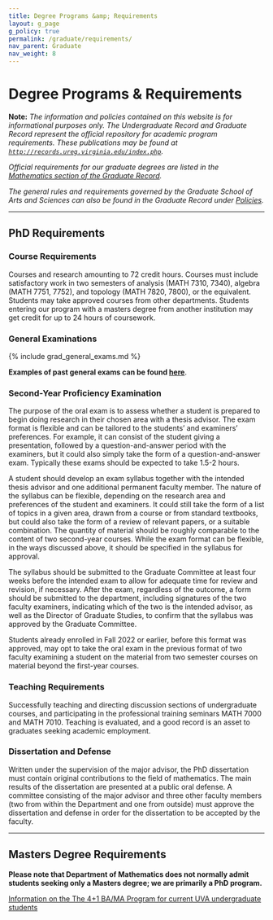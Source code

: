 ```yaml
---
title: Degree Programs &amp; Requirements
layout: g_page
g_policy: true
permalink: /graduate/requirements/
nav_parent: Graduate
nav_weight: 8
---
```


<h1 class="mb-3">Degree Programs &amp; Requirements</h1>

**Note:** *The information and policies contained on this website is for informational purposes only. The Undergraduate Record and Graduate Record represent the official repository for academic program requirements. These publications may be found at [`http://records.ureg.virginia.edu/index.php`](http://records.ureg.virginia.edu/index.php).*

*Official requirements for our graduate degrees are listed in the [Mathematics section of the Graduate Record](https://records.ureg.virginia.edu/preview_program.php?catoid=62&poid=9057).*

*The general rules and requirements governed by the Graduate School of Arts and Sciences can also be found in the Graduate Record under [Policies](http://records.ureg.virginia.edu/content.php?catoid=38&navoid=2193).*

---

## PhD Requirements

### Course Requirements

Courses and research amounting to 72 credit hours. Courses must include satisfactory work in two semesters of analysis (MATH 7310, 7340), algebra (MATH 7751, 7752), and topology (MATH 7820, 7800), or the equivalent. Students may take approved courses from other departments. Students entering our program with a masters degree from another institution may get credit for up to 24 hours of coursework.

### General Examinations

{% include grad_general_exams.md %}

<b>Examples of past general exams can be found [here]({{site.url}}/graduate/generals/)</b>.

### Second-Year Proficiency Examination

The purpose of the oral exam is to assess whether a student is prepared to begin doing research in their chosen area with a thesis advisor.  The exam format is flexible and can be tailored to the students’ and examiners’ preferences. For example, it can consist of the student giving a presentation, followed by a question-and-answer period with the examiners, but it could also simply take the form of a question-and-answer exam.  Typically these exams should be expected to take 1.5-2 hours.

A student should develop an exam syllabus together with the intended thesis advisor and one additional permanent faculty member.  The nature of the syllabus can be flexible, depending on the research area and preferences of the student and examiners.  It could still take the form of a list of topics in a given area, drawn from a course or from standard textbooks, but could also take the form of a review of relevant papers, or a suitable combination.  The quantity of material should be roughly comparable to the content of two second-year courses.  While the exam format can be flexible, in the ways discussed above, it should be specified in the syllabus for approval.

The syllabus should be submitted to the Graduate Committee at least four weeks before the intended exam to allow for adequate time for review and revision, if necessary.  After the exam, regardless of the outcome, a form should be submitted to the department, including signatures of the two faculty examiners, indicating which of the two is the intended advisor, as well as the Director of Graduate Studies, to confirm that the syllabus was approved by the Graduate Committee.

Students already enrolled in Fall 2022 or earlier, before this format was approved, may opt to take the oral exam in the previous format of two faculty examining a student on the material from two semester courses on material beyond the first-year courses.

### Teaching Requirements

Successfully teaching and directing discussion sections of undergraduate courses, and participating in the professional training seminars MATH 7000 and MATH 7010. Teaching is evaluated, and a good record is an asset to graduates seeking academic employment.

### Dissertation and Defense

Written under the supervision of the major advisor, the PhD dissertation must contain original contributions to the field of mathematics. The main results of the dissertation are presented at a public oral defense. A committee consisting of the major advisor and three other faculty members (two from within the Department and one from outside) must approve the dissertation and defense in order for the dissertation to be accepted by the faculty.

---

## Masters Degree Requirements

**Please note that Department of Mathematics does not normally admit students seeking only a Masters degree; we are primarily a PhD program.**

[Information on the The 4+1 BA/MA Program for current UVA undergraduate students]({{site.url}}/content/41-ba-ma-program/)

<!-- ### (Masters requirements are under review) -->

<!-- ### Requirements for a Master of Arts

Successful completion of 30 hours of approved courses at the 5000 level or above, which must include MATH 5310, 5330, 5651, 5652, or higher-level substitutes. Students may take approved courses from other departments. With permission, a Masters thesis can be substituted for up to six of the course hours.&nbsp;In addition, the student must pass a master&rsquo;s exam: either one of the General Exams as described in our PhD program requirements, or an ad hoc exam approved by the graduate committee.

### Requirements for a Master of Science

Successful completion of 30 hours of approved courses at the 5000 level or above, which must include MATH 7310, 7340, 7751, 7752, 7800, and 7820, or higher-level substitutes. Students may take approved courses from other departments. In addition, the student must pass one of the General Exams as described in our PhD program requirements. -->
